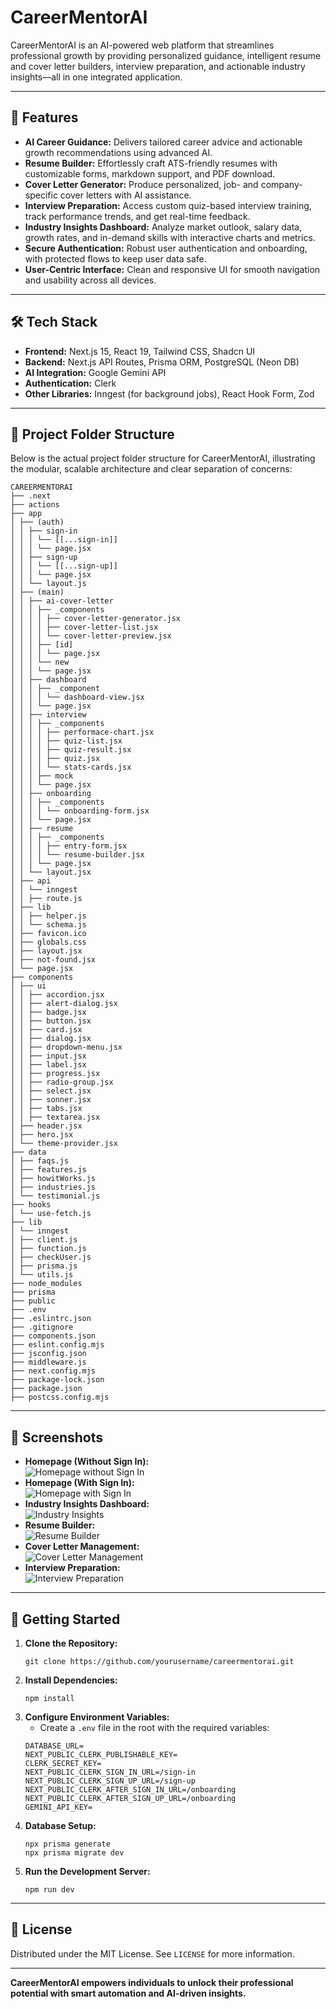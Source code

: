 # CareerMentorAI

CareerMentorAI is an AI-powered web platform that streamlines professional growth by providing personalized guidance, intelligent resume and cover letter builders, interview preparation, and actionable industry insights—all in one integrated application.

---

## 🚀 Features

- **AI Career Guidance:** Delivers tailored career advice and actionable growth recommendations using advanced AI.
- **Resume Builder:** Effortlessly craft ATS-friendly resumes with customizable forms, markdown support, and PDF download.
- **Cover Letter Generator:** Produce personalized, job- and company-specific cover letters with AI assistance.
- **Interview Preparation:** Access custom quiz-based interview training, track performance trends, and get real-time feedback.
- **Industry Insights Dashboard:** Analyze market outlook, salary data, growth rates, and in-demand skills with interactive charts and metrics.
- **Secure Authentication:** Robust user authentication and onboarding, with protected flows to keep user data safe.
- **User-Centric Interface:** Clean and responsive UI for smooth navigation and usability across all devices.

---

## 🛠️ Tech Stack

- **Frontend:** Next.js 15, React 19, Tailwind CSS, Shadcn UI  
- **Backend:** Next.js API Routes, Prisma ORM, PostgreSQL (Neon DB)  
- **AI Integration:** Google Gemini API  
- **Authentication:** Clerk  
- **Other Libraries:** Inngest (for background jobs), React Hook Form, Zod
---

## 📁 Project Folder Structure

Below is the actual project folder structure for CareerMentorAI, illustrating the modular, scalable architecture and clear separation of concerns:
```
CAREERMENTORAI
├── .next
├── actions
├── app
│ ├── (auth)
│ │ ├── sign-in
│ │ │ └── [[...sign-in]]
│ │ │ └── page.jsx
│ │ ├── sign-up
│ │ │ └── [[...sign-up]]
│ │ │ └── page.jsx
│ │ └── layout.js
│ ├── (main)
│ │ ├── ai-cover-letter
│ │ │ ├── _components
│ │ │ │ ├── cover-letter-generator.jsx
│ │ │ │ ├── cover-letter-list.jsx
│ │ │ │ └── cover-letter-preview.jsx
│ │ │ ├── [id]
│ │ │ │ └── page.jsx
│ │ │ └── new
│ │ │ └── page.jsx
│ │ ├── dashboard
│ │ │ ├── _component
│ │ │ │ └── dashboard-view.jsx
│ │ │ └── page.jsx
│ │ ├── interview
│ │ │ ├── _components
│ │ │ │ ├── performace-chart.jsx
│ │ │ │ ├── quiz-list.jsx
│ │ │ │ ├── quiz-result.jsx
│ │ │ │ ├── quiz.jsx
│ │ │ │ └── stats-cards.jsx
│ │ │ ├── mock
│ │ │ └── page.jsx
│ │ ├── onboarding
│ │ │ ├── _components
│ │ │ │ └── onboarding-form.jsx
│ │ │ └── page.jsx
│ │ ├── resume
│ │ │ ├── _components
│ │ │ │ ├── entry-form.jsx
│ │ │ │ └── resume-builder.jsx
│ │ │ └── page.jsx
│ │ └── layout.jsx
│ ├── api
│ │ └── inngest
│ │ ├── route.js
│ ├── lib
│ │ ├── helper.js
│ │ └── schema.js
│ ├── favicon.ico
│ ├── globals.css
│ ├── layout.jsx
│ ├── not-found.jsx
│ └── page.jsx
├── components
│ ├── ui
│ │ ├── accordion.jsx
│ │ ├── alert-dialog.jsx
│ │ ├── badge.jsx
│ │ ├── button.jsx
│ │ ├── card.jsx
│ │ ├── dialog.jsx
│ │ ├── dropdown-menu.jsx
│ │ ├── input.jsx
│ │ ├── label.jsx
│ │ ├── progress.jsx
│ │ ├── radio-group.jsx
│ │ ├── select.jsx
│ │ ├── sonner.jsx
│ │ ├── tabs.jsx
│ │ ├── textarea.jsx
│ ├── header.jsx
│ ├── hero.jsx
│ └── theme-provider.jsx
├── data
│ ├── faqs.js
│ ├── features.js
│ ├── howitWorks.js
│ ├── industries.js
│ └── testimonial.js
├── hooks
│ └── use-fetch.js
├── lib
│ └── inngest
│ ├── client.js
│ ├── function.js
│ ├── checkUser.js
│ ├── prisma.js
│ └── utils.js
├── node_modules
├── prisma
├── public
├── .env
├── .eslintrc.json
├── .gitignore
├── components.json
├── eslint.config.mjs
├── jsconfig.json
├── middleware.js
├── next.config.mjs
├── package-lock.json
├── package.json
├── postcss.config.mjs
```


---

## 📸 Screenshots

- **Homepage (Without Sign In):**  
  ![Homepage without Sign In](./public/Screenshot%202025-08-05%20233658.png)
- **Homepage (With Sign In):**  
  ![Homepage with Sign In](./public/Screenshot%202025-08-05%20233732.png)
- **Industry Insights Dashboard:**  
  ![Industry Insights](./public/Screenshot%202025-08-05%20233748.png)
- **Resume Builder:**  
  ![Resume Builder](./public/Screenshot%202025-08-05%20233805.png)
- **Cover Letter Management:**  
  ![Cover Letter Management](./public/Screenshot%202025-08-05%20233831.png)
- **Interview Preparation:**  
  ![Interview Preparation](./public/Screenshot%202025-08-05%20233851.png)

---

## 📝 Getting Started

1. **Clone the Repository:**
    ```
    git clone https://github.com/yourusername/careermentorai.git
    ```
2. **Install Dependencies:**
    ```
    npm install
    ```
3. **Configure Environment Variables:**
   - Create a `.env` file in the root with the required variables:
    ```
    DATABASE_URL=
    NEXT_PUBLIC_CLERK_PUBLISHABLE_KEY=
    CLERK_SECRET_KEY=
    NEXT_PUBLIC_CLERK_SIGN_IN_URL=/sign-in
    NEXT_PUBLIC_CLERK_SIGN_UP_URL=/sign-up
    NEXT_PUBLIC_CLERK_AFTER_SIGN_IN_URL=/onboarding
    NEXT_PUBLIC_CLERK_AFTER_SIGN_UP_URL=/onboarding
    GEMINI_API_KEY=
    ```
4. **Database Setup:**
    ```
    npx prisma generate
    npx prisma migrate dev
    ```
5. **Run the Development Server:**
    ```
    npm run dev
    ```

---


## 📄 License

Distributed under the MIT License. See `LICENSE` for more information.

---

**CareerMentorAI empowers individuals to unlock their professional potential with smart automation and AI-driven insights.**